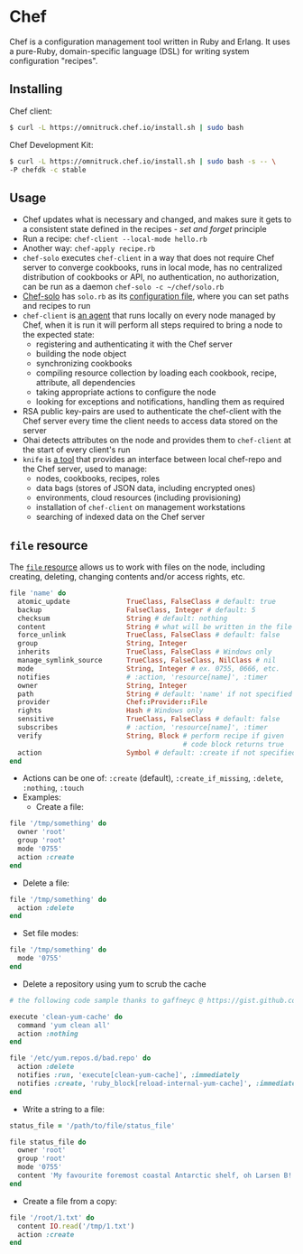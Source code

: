 # Chef

Chef is a configuration management tool written in Ruby and Erlang. It
uses a pure-Ruby, domain-specific language (DSL) for writing system configuration "recipes".


## Installing
Chef client:
```sh
$ curl -L https://omnitruck.chef.io/install.sh | sudo bash
```

Chef Development Kit:
```sh
$ curl -L https://omnitruck.chef.io/install.sh | sudo bash -s -- \
-P chefdk -c stable
```


## Usage

- Chef updates what is necessary and changed, and makes sure it gets to
  a consistent state defined in the recipes - *set and forget* principle
- Run a recipe: `chef-client --local-mode hello.rb`
- Another way: `chef-apply recipe.rb`
- `chef-solo` executes `chef-client` in a way that does not require
  Chef server to converge cookbooks, runs in local mode, has no
  centralized distribution of cookbooks or API, no authentication, no
  authorization, can be run as a daemon
  `chef-solo -c ~/chef/solo.rb`
- [Chef-solo](https://docs.chef.io/chef_solo.html) has `solo.rb` as its
  [configuration file](https://docs.chef.io/config_rb_solo.html), where
  you can set paths and recipes to run
- `chef-client` is [an agent](https://docs.chef.io/chef_client.html)
  that runs locally on every node managed by Chef, when it is run it
  will perform all steps required to bring a node to the expected state:
  - registering and authenticating it with the Chef server
  - building the node object
  - synchronizing cookbooks
  - compiling resource collection by loading each cookbook, recipe,
    attribute, all dependencies
  - taking appropriate actions to configure the node
  - looking for exceptions and notifications, handling them as required
- RSA public key-pairs are used to authenticate the chef-client with
  the Chef server every time the client needs to access data stored on
  the server
- Ohai detects attributes on the node and provides them to `chef-client`
  at the start of every client's run
- `knife` is [a tool](https://docs.chef.io/knife.html) that provides an
  interface between local chef-repo and the Chef server, used to manage:
  - nodes, cookbooks, recipes, roles
  - data bags (stores of JSON data, including encrypted ones)
  - environments, cloud resources (including provisioning)
  - installation of `chef-client` on management workstations
  - searching of indexed data on the Chef server


## `file` resource

The [`file` resource](https://docs.chef.io/resource_file.html) allows us
to work with files on the node, including creating, deleting, changing
contents and/or access rights, etc.

```ruby
file 'name' do
  atomic_update              TrueClass, FalseClass # default: true
  backup                     FalseClass, Integer # default: 5
  checksum                   String # default: nothing
  content                    String # what will be written in the file
  force_unlink               TrueClass, FalseClass # default: false
  group                      String, Integer
  inherits                   TrueClass, FalseClass # Windows only
  manage_symlink_source      TrueClass, FalseClass, NilClass # nil
  mode                       String, Integer # ex. 0755, 0666, etc.
  notifies                   # :action, 'resource[name]', :timer
  owner                      String, Integer
  path                       String # default: 'name' if not specified
  provider                   Chef::Provider::File
  rights                     Hash # Windows only
  sensitive                  TrueClass, FalseClass # default: false
  subscribes                 # :action, 'resource[name]', :timer
  verify                     String, Block # perform recipe if given
                                           # code block returns true
  action                     Symbol # default: :create if not specified
end
```
- Actions can be one of: `:create` (default), `:create_if_missing`,
  `:delete`, `:nothing`, `:touch`
- Examples:
  - Create a file:
```ruby
file '/tmp/something' do
  owner 'root'
  group 'root'
  mode '0755'
  action :create
end
```
  - Delete a file:
```ruby
file '/tmp/something' do
  action :delete
end

```
  - Set file modes:
```ruby
file '/tmp/something' do
  mode '0755'
end
```
  - Delete a repository using yum to scrub the cache
```ruby
# the following code sample thanks to gaffneyc @ https://gist.github.com/918711

execute 'clean-yum-cache' do
  command 'yum clean all'
  action :nothing
end

file '/etc/yum.repos.d/bad.repo' do
  action :delete
  notifies :run, 'execute[clean-yum-cache]', :immediately
  notifies :create, 'ruby_block[reload-internal-yum-cache]', :immediately
end
```
  - Write a string to a file:
```ruby
status_file = '/path/to/file/status_file'

file status_file do
  owner 'root'
  group 'root'
  mode '0755'
  content 'My favourite foremost coastal Antarctic shelf, oh Larsen B!'
end
```
  - Create a file from a copy:
```ruby
file '/root/1.txt' do
  content IO.read('/tmp/1.txt')
  action :create
end
```

